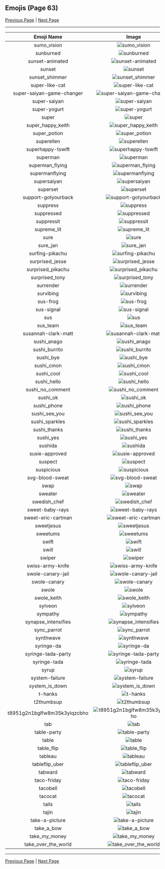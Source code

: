 
## Emojis (Page 63)

[Previous Page](/docs/rc/page-s-0062.md)
  | [Next Page](/docs/rc/page-t-0064.md)

<hr />

|Emoji Name|Image|
| :-: | :-: |
|sumo_vision| ![sumo_vision](/emojis/rc/sumo_vision.png)|
|sunburned| ![sunburned](/emojis/rc/sunburned.png)|
|sunset-animated| ![sunset-animated](/emojis/rc/sunset-animated.gif)|
|sunset| ![sunset](/emojis/rc/sunset.png)|
|sunset_shimmer| ![sunset_shimmer](/emojis/rc/sunset_shimmer.png)|
|super-like-cat| ![super-like-cat](/emojis/rc/super-like-cat.gif)|
|super-saiyan-game-changer| ![super-saiyan-game-changer](/emojis/rc/super-saiyan-game-changer.jpg)|
|super-saiyan| ![super-saiyan](/emojis/rc/super-saiyan.png)|
|super-yogurt| ![super-yogurt](/emojis/rc/super-yogurt.png)|
|super| ![super](/emojis/rc/super.gif)|
|super_happy_keith| ![super_happy_keith](/emojis/rc/super_happy_keith.png)|
|super_potion| ![super_potion](/emojis/rc/super_potion.png)|
|superellen| ![superellen](/emojis/rc/superellen.png)|
|superhappy-tswift| ![superhappy-tswift](/emojis/rc/superhappy-tswift.gif)|
|superman| ![superman](/emojis/rc/superman.png)|
|superman_flying| ![superman_flying](/emojis/rc/superman_flying.gif)|
|supermanflying| ![supermanflying](/emojis/rc/supermanflying.gif)|
|supersaiyan| ![supersaiyan](/emojis/rc/supersaiyan.png)|
|superset| ![superset](/emojis/rc/superset.png)|
|support-gotyourback| ![support-gotyourback](/emojis/rc/support-gotyourback.png)|
|suppress| ![suppress](/emojis/rc/suppress.png)|
|suppressed| ![suppressed](/emojis/rc/suppressed.png)|
|suppressit| ![suppressit](/emojis/rc/suppressit.png)|
|supreme_lit| ![supreme_lit](/emojis/rc/supreme_lit.png)|
|sure| ![sure](/emojis/rc/sure.png)|
|sure_jan| ![sure_jan](/emojis/rc/sure_jan.png)|
|surfing-pikachu| ![surfing-pikachu](/emojis/rc/surfing-pikachu.gif)|
|surprised_jesse| ![surprised_jesse](/emojis/rc/surprised_jesse.png)|
|surprised_pikachu| ![surprised_pikachu](/emojis/rc/surprised_pikachu.png)|
|surprised_tony| ![surprised_tony](/emojis/rc/surprised_tony.png)|
|surrender| ![surrender](/emojis/rc/surrender.gif)|
|survibing| ![survibing](/emojis/rc/survibing.png)|
|sus-frog| ![sus-frog](/emojis/rc/sus-frog.png)|
|sus-signal| ![sus-signal](/emojis/rc/sus-signal.png)|
|sus| ![sus](/emojis/rc/sus.png)|
|sus_team| ![sus_team](/emojis/rc/sus_team.png)|
|susannah-clark-matt| ![susannah-clark-matt](/emojis/rc/susannah-clark-matt.png)|
|sushi_anago| ![sushi_anago](/emojis/rc/sushi_anago.png)|
|sushi_burrito| ![sushi_burrito](/emojis/rc/sushi_burrito.jpg)|
|sushi_bye| ![sushi_bye](/emojis/rc/sushi_bye.png)|
|sushi_cmon| ![sushi_cmon](/emojis/rc/sushi_cmon.png)|
|sushi_cool| ![sushi_cool](/emojis/rc/sushi_cool.png)|
|sushi_hello| ![sushi_hello](/emojis/rc/sushi_hello.png)|
|sushi_no_comment| ![sushi_no_comment](/emojis/rc/sushi_no_comment.png)|
|sushi_ok| ![sushi_ok](/emojis/rc/sushi_ok.png)|
|sushi_phone| ![sushi_phone](/emojis/rc/sushi_phone.png)|
|sushi_see_you| ![sushi_see_you](/emojis/rc/sushi_see_you.png)|
|sushi_sparkles| ![sushi_sparkles](/emojis/rc/sushi_sparkles.png)|
|sushi_thanks| ![sushi_thanks](/emojis/rc/sushi_thanks.png)|
|sushi_yes| ![sushi_yes](/emojis/rc/sushi_yes.png)|
|sushida| ![sushida](/emojis/rc/sushida.png)|
|susie-approved| ![susie-approved](/emojis/rc/susie-approved.png)|
|suspect| ![suspect](/emojis/rc/suspect.png)|
|suspicious| ![suspicious](/emojis/rc/suspicious.gif)|
|svg-blood-sweat| ![svg-blood-sweat](/emojis/rc/svg-blood-sweat.png)|
|swap| ![swap](/emojis/rc/swap.png)|
|sweater| ![sweater](/emojis/rc/sweater.png)|
|swedish_chef| ![swedish_chef](/emojis/rc/swedish_chef.jpg)|
|sweet-baby-rays| ![sweet-baby-rays](/emojis/rc/sweet-baby-rays.png)|
|sweet-eric-cartman| ![sweet-eric-cartman](/emojis/rc/sweet-eric-cartman.gif)|
|sweetjesus| ![sweetjesus](/emojis/rc/sweetjesus.png)|
|sweetums| ![sweetums](/emojis/rc/sweetums.png)|
|swift| ![swift](/emojis/rc/swift.png)|
|swill| ![swill](/emojis/rc/swill.png)|
|swiper| ![swiper](/emojis/rc/swiper.png)|
|swiss-army-knife| ![swiss-army-knife](/emojis/rc/swiss-army-knife.png)|
|swole-canary-jail| ![swole-canary-jail](/emojis/rc/swole-canary-jail.png)|
|swole-canary| ![swole-canary](/emojis/rc/swole-canary.png)|
|swole| ![swole](/emojis/rc/swole.png)|
|swole_keith| ![swole_keith](/emojis/rc/swole_keith.png)|
|sylveon| ![sylveon](/emojis/rc/sylveon.png)|
|sympathy| ![sympathy](/emojis/rc/sympathy.gif)|
|synapse_intensifies| ![synapse_intensifies](/emojis/rc/synapse_intensifies.gif)|
|sync_parrot| ![sync_parrot](/emojis/rc/sync_parrot.gif)|
|synthwave| ![synthwave](/emojis/rc/synthwave.gif)|
|syringe-da| ![syringe-da](/emojis/rc/syringe-da.png)|
|syringe-tada-party| ![syringe-tada-party](/emojis/rc/syringe-tada-party.gif)|
|syringe-tada| ![syringe-tada](/emojis/rc/syringe-tada.png)|
|syrup| ![syrup](/emojis/rc/syrup.jpg)|
|system-failure| ![system-failure](/emojis/rc/system-failure.png)|
|system_is_down| ![system_is_down](/emojis/rc/system_is_down.gif)|
|t-hanks| ![t-hanks](/emojis/rc/t-hanks.gif)|
|t2thumbsup| ![t2thumbsup](/emojis/rc/t2thumbsup.gif)|
|t8951g2n1bglfw8m35k3ylqzcbho| ![t8951g2n1bglfw8m35k3ylqzcbho](/emojis/rc/t8951g2n1bglfw8m35k3ylqzcbho.png)|
|tab| ![tab](/emojis/rc/tab.jpg)|
|table-party| ![table-party](/emojis/rc/table-party.gif)|
|table| ![table](/emojis/rc/table.jpg)|
|table_flip| ![table_flip](/emojis/rc/table_flip.jpg)|
|tableau| ![tableau](/emojis/rc/tableau.jpg)|
|tableflip_uber| ![tableflip_uber](/emojis/rc/tableflip_uber.gif)|
|tabward| ![tabward](/emojis/rc/tabward.png)|
|taco-friday| ![taco-friday](/emojis/rc/taco-friday.png)|
|tacobell| ![tacobell](/emojis/rc/tacobell.png)|
|tacocat| ![tacocat](/emojis/rc/tacocat.png)|
|tails| ![tails](/emojis/rc/tails.gif)|
|tajin| ![tajin](/emojis/rc/tajin.gif)|
|take-a-picture| ![take-a-picture](/emojis/rc/take-a-picture.jpg)|
|take_a_bow| ![take_a_bow](/emojis/rc/take_a_bow.png)|
|take_my_money| ![take_my_money](/emojis/rc/take_my_money.png)|
|take_over_the_world| ![take_over_the_world](/emojis/rc/take_over_the_world.png)|

<hr/>

[Previous Page](/docs/rc/page-s-0062.md)
  | [Next Page](/docs/rc/page-t-0064.md)